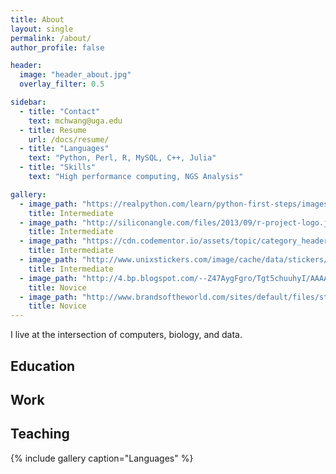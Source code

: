 ```yaml
---
title: About
layout: single
permalink: /about/
author_profile: false

header: 
  image: "header_about.jpg"
  overlay_filter: 0.5

sidebar:
  - title: "Contact"
    text: mchwang@uga.edu
  - title: Resume
    url: /docs/resume/
  - title: "Languages"
    text: "Python, Perl, R, MySQL, C++, Julia"
  - title: "Skills"
    text: "High performance computing, NGS Analysis"

gallery:
  - image_path: "https://realpython.com/learn/python-first-steps/images/pythonlogo.jpg"
    title: Intermediate
  - image_path: "http://siliconangle.com/files/2013/09/r-project-logo.jpg"
    title: Intermediate
  - image_path: "https://cdn.codementor.io/assets/topic/category_header/perl-5671b4a853a33c2338f0a388593ce0d3.png"
    title: Intermediate
  - image_path: "http://www.unixstickers.com/image/cache/data/stickers/binbash/Bash-new.sh-600x600.png"
    title: Intermediate
  - image_path: "http://4.bp.blogspot.com/--Z47AygFgro/Tgt5chuuhyI/AAAAAAAAY-c/RF6Wzj4tYnA/s1600/Mysql_Logo2.png"
    title: Novice
  - image_path: "http://www.brandsoftheworld.com/sites/default/files/styles/logo-thumbnail/public/042014/c_0.png?itok=NGrw5nRV"
    title: Novice
---
```


I live at the intersection of computers, biology, and data. 

## Education

## Work

## Teaching

{% include gallery caption="Languages" %}
